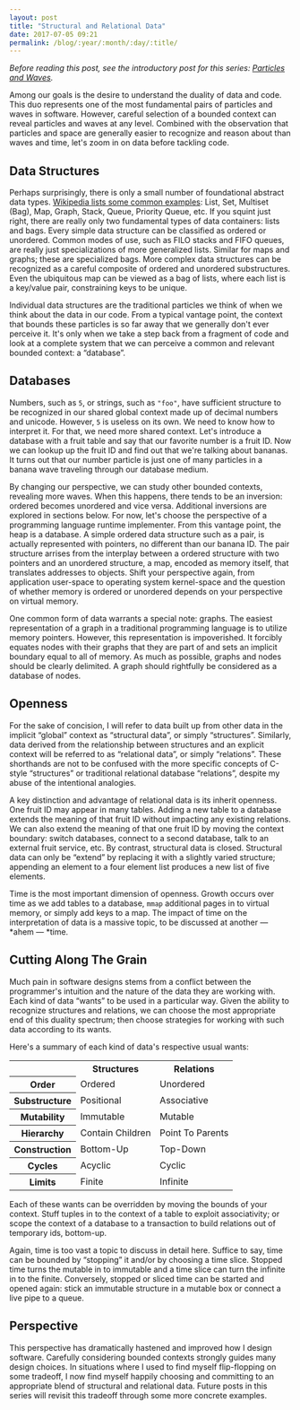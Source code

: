 ```yaml
---
layout: post
title: "Structural and Relational Data"
date: 2017-07-05 09:21
permalink: /blog/:year/:month/:day/:title/
---
```


*Before reading this post, see the introductory post for this series:
[Particles and Waves][1].*

Among our goals is the desire to understand the duality of data and code. This
duo represents one of the most fundamental pairs of particles and waves in
software. However, careful selection of a bounded context can reveal particles
and waves at any level. Combined with the observation that particles and space
are generally easier to recognize and reason about than waves and time, let's
zoom in on data before tackling code.

## Data Structures

Perhaps surprisingly, there is only a small number of foundational abstract
data types. [Wikipedia lists some common examples][2]: List, Set, Multiset
(Bag), Map, Graph, Stack, Queue, Priority Queue, etc. If you squint just right,
there are really only two fundamental types of data containers: lists and bags.
Every simple data structure can be classified as ordered or unordered. Common
modes of use, such as FILO stacks and FIFO queues, are really just
specializations of more generalized lists. Similar for maps and graphs; these
are specialized bags. More complex data structures can be recognized as a
careful composite of ordered and unordered substructures. Even the ubiquitous
map can be viewed as a bag of lists, where each list is a key/value pair,
constraining keys to be unique.

Individual data structures are the traditional particles we think of when we
think about the data in our code. From a typical vantage point, the context
that bounds these particles is so far away that we generally don't ever
perceive it. It's only when we take a step back from a fragment of code and
look at a complete system that we can perceive a common and relevant bounded
context: a “database”.

## Databases

Numbers, such as `5`, or strings, such as `"foo"`, have sufficient structure to
be recognized in our shared global context made up of decimal numbers and
unicode. However, `5` is useless on its own. We need to know how to interpret
it. For that, we need more shared context. Let's introduce a database with a
fruit table and say that our favorite number is a fruit ID. Now we can lookup
up the fruit ID and find out that we're talking about bananas. It turns out
that our number particle is just one  of many particles in a banana wave
traveling through our database medium.

By changing our perspective, we can study other bounded contexts, revealing
more waves. When this happens, there tends to be an inversion: ordered becomes
unordered and vice versa. Additional inversions are explored in sections below.
For now, let's choose the perspective of a programming language runtime
implementer. From this vantage point, the heap is a database. A simple ordered
data structure such as a pair, is actually represented with pointers, no
different than our banana ID. The pair structure arrises from the interplay
between a ordered structure with two pointers and an unordered structure, a
map, encoded as memory itself, that translates addresses to objects. Shift your
perspective again, from application user-space to operating system kernel-space
and the question of whether memory is ordered or unordered depends on your
perspective on virtual memory.

One common form of data warrants a special note: graphs. The easiest
representation of a graph in a traditional programming language is to utilize
memory pointers. However, this representation is impoverished. It forcibly
equates nodes with their graphs that they are part of and sets an implicit
boundary equal to all of memory. As much as possible, graphs and nodes should
be clearly delimited. A graph should rightfully be considered as a database of
nodes.

## Openness

For the sake of concision, I will refer to data built up from other data in the
implicit “global” context as “structural data”, or simply “structures”.
Similarly, data derived from the relationship between structures and an
explicit context will be referred to as “relational data”, or simply
“relations”. These shorthands are not to be confused with the more specific
concepts of C-style “structures” or traditional relational database
“relations”, despite my abuse of the intentional analogies.

A key distinction and advantage of relational data is its inherit openness. One
fruit ID may appear in many tables. Adding a new table to a database extends
the meaning of that fruit ID without impacting any existing relations. We can
also extend the meaning of that one fruit ID by moving the context boundary:
switch databases, connect to a second database, talk to an external fruit
service, etc. By contrast, structural data is closed. Structural data can only
be “extend” by replacing it with a slightly varied structure; appending an
element to a four element list produces a new list of five elements.

Time is the most important dimension of openness. Growth occurs over time as we
add tables to a database, `mmap` additional pages in to virtual memory, or
simply add keys to a map. The impact of time on the interpretation of data is a
massive topic, to be discussed at another — *ahem — *time.

## Cutting Along The Grain

Much pain in software designs stems from a conflict between the programmer's
intuition and the nature of the data they are working with. Each kind of data
“wants” to be used in a particular way. Given the ability to recognize
structures and relations, we can choose the most appropriate end of this
duality spectrum; then choose strategies for working with such data according
to its wants.

Here's a summary of each kind of data's respective usual wants:

<table>
<tr><th>               </th><th>   Structures         </th><th>  Relations        </th></tr>
<tr><th> Order         </th><td>   Ordered            </td><td>  Unordered        </td></tr>
<tr><th> Substructure  </th><td>   Positional         </td><td>  Associative      </td></tr>
<tr><th> Mutability    </th><td>   Immutable          </td><td>  Mutable          </td></tr>
<tr><th> Hierarchy     </th><td>   Contain Children   </td><td>  Point To Parents </td></tr>
<tr><th> Construction  </th><td>   Bottom-Up          </td><td>  Top-Down         </td></tr>
<tr><th> Cycles        </th><td>   Acyclic            </td><td>  Cyclic           </td></tr>
<tr><th> Limits        </th><td>   Finite             </td><td>  Infinite         </td></tr>
</table>

Each of these wants can be overridden by moving the bounds of your context.
Stuff tuples in to the context of a table to exploit associativity; or scope
the context of a database to a transaction to build relations out of temporary
ids, bottom-up.

Again, time is too vast a topic to discuss in detail here. Suffice to say, time
can be bounded by “stopping” it and/or by choosing a time slice. Stopped time
turns the mutable in to immutable and a time slice can turn the infinite in to
the finite. Conversely, stopped or sliced time can be started and opened again:
stick an immutable structure in a mutable box or connect a live pipe to a
queue.

## Perspective

This perspective has dramatically hastened and improved how I design software.
Carefully considering bounded contexts strongly guides many design choices. In
situations where I used to find myself flip-flopping on some tradeoff, I now
find myself happily choosing and committing to an appropriate blend of
structural and relational data. Future posts in this series will revisit this
tradeoff through some more concrete examples.

[1]: http://www.brandonbloom.name/blog/2017/05/24/particles-and-waves/
[2]: https://en.wikipedia.org/wiki/Abstract_data_type#Examples_2
